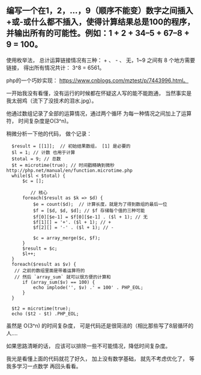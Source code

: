## 编写一个在1，2，…，9（顺序不能变）数字之间插入+或-或什么都不插入，使得计算结果总是100的程序，并输出所有的可能性。例如：1 + 2 + 34–5 + 67–8 + 9 = 100。

使用枚举法， 总计运算链接情况有三种： + 、 - 、 无，1~9 之间有 8 个地方需要链接， 得出所有情况共计： 3^8 = 6561。



php的一个巧妙实现： https://www.cnblogs.com/mztest/p/7443996.html。

一开始我没有看懂，没有运行的时候都在怀疑这人写的能不能跑通， 当然事实是我太弱鸡（流下了没技术的泪水.jpg）。

他通过数组记录了全部的运算情况，通过两个循环 为每一种情况之间加上了运算符， 时间复杂度是O(3^n)。

稍微分析一下他的代码， 做个记录：
```
  $result = [[1]];  // 初始结果数组， [1] 是必要的
  $l = 1; // 计数 也用于计算
  $total = 9; // 总数
  $t = microtime(true); // 时间戳精确到微秒 http://php.net/manual/en/function.microtime.php
  while($l < $total) {
      $c = [];

         // 核心
      foreach($result as $k => $d) {
          $e = count($d);  // 计算长度，就是为了得到数组的最后一位
          $f = [$d, $d, $d]; // $f 存储每个值的三种可能
          $f[0][$e-1] = $f[0][$e-1] . ($l + 1); // 无
          $f[1][] = '+'. ($l + 1); // +
          $f[2][] = '-' . ($l + 1); // -

          $c = array_merge($c, $f);
      }
      $result = $c;
      $l++;
  }
  foreach($result as $v) {
   // 之前的数组里面是带着运算符的
   // 然后 `array_sum` 就可以很方便的计算和
      if (array_sum($v) == 100) {
          echo implode('', $v) .' = 100' . PHP_EOL;
      }
  }

  $t2 = microtime(true);
  echo ($t2 - $t) .PHP_EOL;
```
虽然是 O(3^n) 的时间复杂度， 可是代码还是很简洁的（相比那些写了8层循环的人....

如果思路清晰的话， 应该可以排除一些不可能情况，降低时间复杂度。

我光是看懂上面的代码就花了好久， 加上没有数学基础， 就先不考虑优化了， 等我多学习一点数学 再回头看看。
